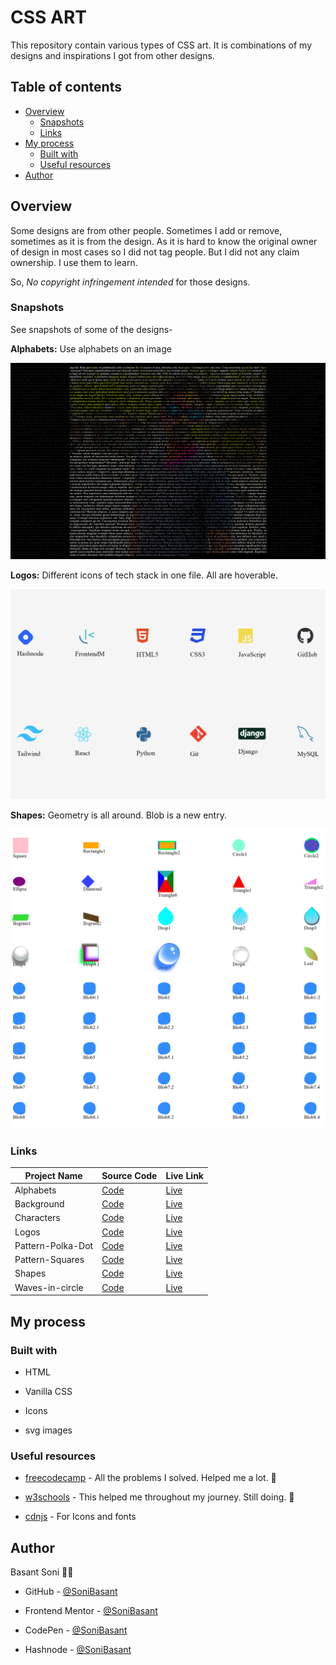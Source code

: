 # CSS ART

This repository contain various types of CSS art. It is combinations of my designs and inspirations I got from other designs.

## Table of contents

- [Overview](#overview)
  - [Snapshots](#snapshots)
  - [Links](#links)
- [My process](#my-process)
  - [Built with](#built-with)
  - [Useful resources](#useful-resources)
- [Author](#author)

## Overview

Some designs are from other people. Sometimes I add or remove, sometimes as it is from the design. As it is hard to know the original owner of design in most cases so I did not tag people. But I did not any claim ownership. I use them to learn.

So, _No copyright infringement intended_ for those designs.

### Snapshots

See snapshots of some of the designs-

**Alphabets:** Use alphabets on an image

![Alphabets](Images/CSS-ART_Alphabats_alpha.html.png)

**Logos:** Different icons of tech stack in one file. All are hoverable.

![Logos](Images/CSS-ART_Logos_logo.html.png)

**Shapes:** Geometry is all around. Blob is a new entry.

![Shapes](Images/CSS-ART_Shapes_shapes.html.png)

### Links

| Project Name      | Source Code                                                               | Live Link                                                                    |
| ----------------- | ------------------------------------------------------------------------- | ---------------------------------------------------------------------------- |
| Alphabets         | [Code](https://github.com/SoniBasant/CSS-ART/tree/main/Alphabats)         | [Live](https://sonibasant.github.io/CSS-ART/Alphabats/alpha.html)            |
| Background        | [Code](https://github.com/SoniBasant/CSS-ART/tree/main/Background)        | [Live](https://sonibasant.github.io/CSS-ART/Background/FM1.html)             |
| Characters        | [Code](https://github.com/SoniBasant/CSS-ART/tree/main/Characters)        | [Live](https://sonibasant.github.io/CSS-ART/Characters/Phineas.html)         |
| Logos             | [Code](https://github.com/SoniBasant/CSS-ART/tree/main/Logos)             | [Live](https://sonibasant.github.io/CSS-ART/Logos/logo.html)                 |
| Pattern-Polka-Dot | [Code](https://github.com/SoniBasant/CSS-ART/tree/main/Pattern-Polka-Dot) | [Live](https://sonibasant.github.io/CSS-ART/Pattern-Polka-Dot/polkaDot.html) |
| Pattern-Squares   | [Code](https://github.com/SoniBasant/CSS-ART/tree/main/Pattern-Squares)   | [Live](https://sonibasant.github.io/CSS-ART/Pattern-Squares/square.html)     |
| Shapes            | [Code](https://github.com/SoniBasant/CSS-ART/tree/main/Shapes)            | [Live](https://sonibasant.github.io/CSS-ART/Shapes/shapes.html)              |
| Waves-in-circle   | [Code](https://github.com/SoniBasant/CSS-ART/tree/main/Waves-in-circle)   | [Live](https://sonibasant.github.io/CSS-ART/Waves-in-circle/waveCircle.html) |

## My process

### Built with

- HTML

- Vanilla CSS
- Icons
- svg images

### Useful resources

- [freecodecamp](https://www.freecodecamp.org/) - All the problems I solved. Helped me a lot. 🙌

- [w3schools](https://www.w3schools.com) - This helped me throughout my journey. Still doing. 🙂
- [cdnjs](https://cdnjs.com/libraries/font-awesome) - For Icons and fonts

## Author

Basant Soni 👨‍💻

- GitHub - [@SoniBasant](https://github.com/SoniBasant)

- Frontend Mentor - [@SoniBasant](https://www.frontendmentor.io/profile/SoniBasant)
- CodePen - [@SoniBasant](https://codepen.io/sonibasant)
- Hashnode - [@SoniBasant](https://sonibasant.hashnode.dev/)
